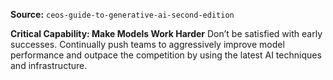 **Source:** `ceos-guide-to-generative-ai-second-edition`

**Critical Capability: Make Models Work Harder**
Don’t be satisfied with early successes. Continually push teams to aggressively improve model performance and outpace the competition by using the latest AI techniques and infrastructure.
